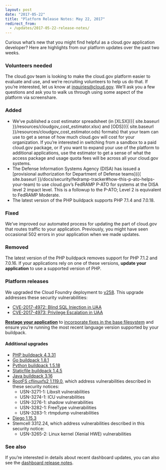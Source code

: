 ```yaml
---
layout: post
date: "2017-05-22"
title: "Platform Release Notes: May 22, 2017"
redirect_from:
  - /updates/2017-05-22-release-notes/
---
```


Curious what’s new that you might find helpful as a cloud.gov application developer? Here are highlights from our platform updates over the past two weeks.
<!--more-->

### Volunteers needed
The cloud.gov team is looking to make the cloud.gov platform easier to evaluate and use, and we’re recruiting volunteers to help us do that. If you’re interested, let us know at [inquiries@cloud.gov](mailto:inquiries@cloud.gov). We’ll ask you a few questions and ask you to walk us through using some aspect of the platform via screenshare.

### Added
- We’ve published a cost estimator spreadsheet (in [XLSX]({{ site.baseurl }}/resources/cloudgov_cost_estimator.xlsx) and [ODS]({{ site.baseurl }}/resources/cloudgov_cost_estimator.ods) formats) that your team can use to get a sense of how much cloud.gov will cost for your organization. If you’re interested in switching from a sandbox to a paid cloud.gov package, or if you want to expand your use of the platform to additional applications, use the estimator to get a sense of what the access package and usage quota fees will be across all your cloud.gov systems.
- The Defense Information Systems Agency (DISA) has issued a [provisional authorization for Department of Defense teams]({{ site.baseurl }}/docs/security/fedramp-tracker#how-this-p-ato-helps-your-team) to use cloud.gov’s FedRAMP P-ATO for systems at the DISA level 2 impact level. This is a followup to the P-ATO; Level 2 is equivalent to FedRAMP Moderate.
- The latest version of the PHP buildpack supports PHP 7.1.4 and 7.0.18.

### Fixed
We’ve improved our automated process for updating the part of cloud.gov that routes traffic to your application. Previously, you might have seen occasional 502 errors in your application when we made updates.

### Removed
The latest version of the PHP buildpack removes support for PHP 7.1.2 and 7.0.16. If your applications rely on one of these versions, **update your application** to use a supported version of PHP.

### Platform releases
We upgraded the Cloud Foundry deployment to [v258](https://github.com/cloudfoundry/cf-release/releases/tag/v258). This upgrade addresses these security vulnerabilities:
- [CVE-2017-4972: Blind SQL Injection in UAA](https://www.cloudfoundry.org/cve-2017-4972/)
- [CVE-2017-4973: Privilege Escalation in UAA](https://www.cloudfoundry.org/cve-2017-4973/)

**[Restage your application](http://cli.cloudfoundry.org/en-US/cf/restage.html)** to [incorporate fixes in the base filesystem](https://docs.cloudfoundry.org/devguide/deploy-apps/stacks.html#cli-commands) and ensure you’re running the most recent language version supported by your buildpack.

#### Additional upgrades
- [PHP buildpack 4.3.31](https://github.com/cloudfoundry/php-buildpack/releases/tag/v4.3.31)
- [Go buildpack 1.8.1](https://github.com/cloudfoundry/go-buildpack/releases/tag/v1.8.1)
- [Python buildpack 1.5.18](https://github.com/cloudfoundry/python-buildpack/releases/tag/v1.5.18)
- [Staticfile buildpack 1.4.5](https://github.com/cloudfoundry/staticfile-buildpack/releases/tag/v1.4.5)
- [Java buildpack 3.16](https://github.com/cloudfoundry/java-buildpack/releases/tag/v3.16)
- [RootFS cflinuxfs2 1.119.0](https://github.com/cloudfoundry/cflinuxfs2/releases/tag/1.119.0), which address vulnerabilities described in these security notices:
  - USN-3271-1: Libxslt vulnerabilities
  - USN-3274-1: ICU vulnerabilities
  - USN-3276-1: shadow vulnerabilities
  - USN-3282-1: FreeType vulnerabilities
  - USN-3283-1: rtmpdump vulnerabilities
- [Diego 1.15.3](https://github.com/cloudfoundry/diego-release/releases/tag/v1.15.3)
- Stemcell 3312.24, which address vulnerabilities described in this security notice:
  - USN-3265-2: Linux kernel (Xenial HWE) vulnerabilities

### See also

If you’re interested in details about recent dashboard updates, you can also see the [dashboard release notes](https://github.com/18F/cg-dashboard/releases).

